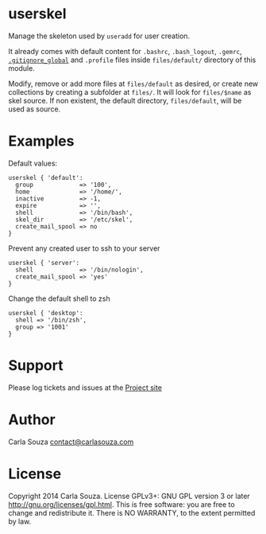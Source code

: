 # userskel

Manage the skeleton used by `useradd` for user creation.

It already comes with default content for `.bashrc`, `.bash_logout`, `.gemrc`, [`.gitignore_global`](https://gist.github.com/Swader/7844111) and `.profile` files inside `files/default/` directory of this module.

Modify, remove or add more files at `files/default` as desired, or create new collections by creating a subfolder at `files/`. It will look for `files/$name` as skel source. If non existent, the default directory, `files/default`, will be used as source.

# Examples

Default values:

    userskel { 'default':
      group             => '100',
      home              => '/home/',
      inactive          => -1,
      expire            => '',
      shell             => '/bin/bash',
      skel_dir          => '/etc/skel',
      create_mail_spool => no
    }

Prevent any created user to ssh to your server

    userskel { 'server':
      shell             => '/bin/nologin',
      create_mail_spool => 'yes'
    }

Change the default shell to zsh

    userskel { 'desktop':
      shell => '/bin/zsh',
      group => '1001'
    }

# Support

Please log tickets and issues at the [Project site](http://github.com/carlasouza/puppet-userskel)

# Author

Carla Souza <contact@carlasouza.com>

# License

Copyright 2014 Carla Souza. License GPLv3+: GNU GPL version 3 or later <http://gnu.org/licenses/gpl.html>. This is free software: you are free to change and redistribute it. There is NO WARRANTY, to the extent permitted by law.
